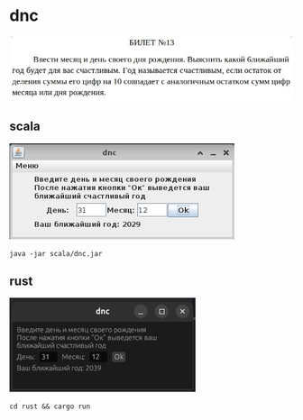 # dnc

![](img/задание.jpg)

## scala

![](img/скрин_scala.png)

    java -jar scala/dnc.jar
    
## rust

![](img/скрин_rust.png)

    cd rust && cargo run
